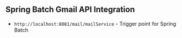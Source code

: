  
## Spring Batch Gmail API Integration
- `http://localhost:8081/mail/mailService` - Trigger point for Spring Batch

